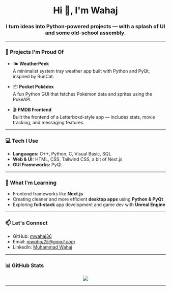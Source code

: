<h1 align="center">Hi 👋, I'm Wahaj</h1>
<h3 align="center">I turn ideas into Python-powered projects — with a splash of UI and some old-school assembly.</h3>

---

### 🔧 Projects I'm Proud Of

- 🌤 **WeatherPeek**  
  A minimalist system tray weather app built with Python and PyQt, inspired by RunCat.

- 📦 **Pocket Pokédex**  
  A fun Python GUI that fetches Pokémon data and sprites using the PokéAPI.

- 🎬 **FMDB Frontend**  
  Built the frontend of a Letterboxd-style app — includes stats, movie tracking, and messaging features.

---

### 💻 Tech I Use

- **Languages:** C++, Python, C, Visual Basic, SQL  
- **Web & UI:** HTML, CSS, Tailwind CSS, a bit of Next.js  
- **GUI Frameworks:** PyQt

---

### 🧠 What I'm Learning

- Frontend frameworks like **Next.js**
- Creating cleaner and more efficient **desktop apps** using **Python & PyQt**
- Exploring **full-stack** app development and game dev with **Unreal Engine**

---

### 📫 Let's Connect

- GitHub: [mwahaj36](https://github.com/mwahaj36)
- Email: *mwahaj25@gmail.com*
- LinkedIn: [Muhammad Wahaj](https://www.linkedin.com/in/muhammad-wahaj-723656277/)

---

### 📊 GitHub Stats

<p align="center">
  <img src="https://github-readme-stats.vercel.app/api?username=mwahaj36&show_icons=true&theme=tokyonight" />
  <br />
</p>

---
